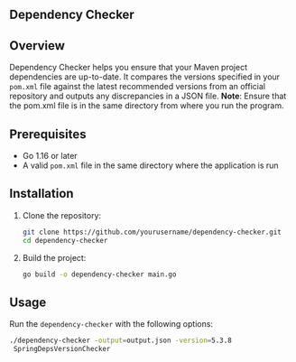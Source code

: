 ## Dependency Checker

## Overview

Dependency Checker helps you ensure that your Maven project dependencies are up-to-date. It compares the versions specified in your `pom.xml` file against the latest recommended versions from an official repository and outputs any discrepancies in a JSON file.
**Note**: Ensure that the pom.xml file is in the same directory from where you run the program.

## Prerequisites

- Go 1.16 or later
- A valid `pom.xml` file in the same directory where the application is run

## Installation

1. Clone the repository:
    ```sh
    git clone https://github.com/yourusername/dependency-checker.git
    cd dependency-checker
    ```

2. Build the project:
    ```sh
    go build -o dependency-checker main.go
    ```

## Usage

Run the `dependency-checker` with the following options:

```sh
./dependency-checker -output=output.json -version=5.3.8
 SpringDepsVersionChecker

